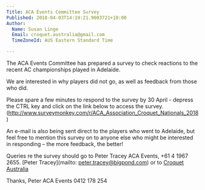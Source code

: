 ```yaml
---
Title: ACA Events Committee Survey
Published: 2018-04-03T14:19:21.9003721+10:00
Author:
  Name: Susan Linge
  Email: croquet.australia@gmail.com
  TimeZoneId: AUS Eastern Standard Time

---
```

The ACA Events Committee has prepared a survey to check reactions to the recent AC championships played in Adelaide.

We are interested in why players did not go, as well as feedback from those who did.

Please spare a few minutes to respond to the survey by 30 April - depress the CTRL key and click on the link below to access the survey.
(http://www.surveymonkey.com/r/ACA_Association_Croquet_Nationals_2018)

An e-mail is also being sent direct to the players who went to Adelaide, but feel free to mention this survey on to anyone else who might be interested in responding – the more feedback, the better!

Queries re the survey should go to Peter Tracey ACA Events, +61 4 1967 2655. [Peter Tracey](mailto: peter.tracey@bigpond.com) or to [Croquet Australia](mailto:events@croquet-australia.com.au)
 
Thanks, Peter
ACA Events
0412 178 254